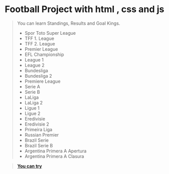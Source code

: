 # Football Project with html , css and js

> You can learn Standings, Results and Goal Kings.<br/>
> - Spor Toto Super League<br/>
> - TFF 1. League<br/>
> - TFF 2. League<br/>
> - Premier League<br/>
> - EFL Championship<br/>
> - League 1<br/>
> - League 2<br/>
> - Bundesliga<br/>
> - Bundesliga 2<br/>
> - Premiere League<br/>
> - Serie A<br/>
> - Serie B<br/>
> - LaLiga<br/>
> - LaLiga 2<br/>
> - Ligue 1<br/>
> - Ligue 2<br/>
> - Eredivisie<br/>
> - Eredivisie 2<br/>
> - Primeira Liga<br/>
> - Russian Premier<br/>
> - Brazil Serie<br/>
> - Brazil Serie B<br/>
> - Argentina Primera A Apertura<br/>
> - Argentina Primera A Clasura<br/>

> **[You can try](https://yunusemrealps.github.io/Football_Leagues_Info/)**

